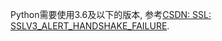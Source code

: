 Python需要使用3.6及以下的版本, 参考[CSDN: SSL: SSLV3_ALERT_HANDSHAKE_FAILURE](https://blog.csdn.net/qq_37435462/article/details/121564961).